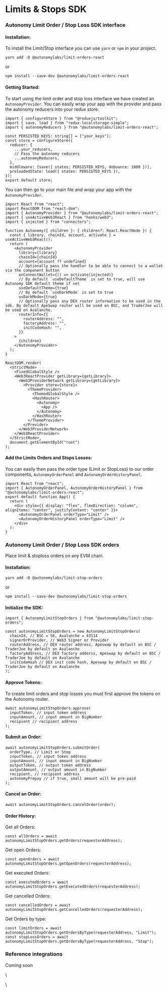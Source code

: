# Limits & Stops SDK

### Autonomy Limit Order / Stop Loss SDK interface

#### Installation:

To install the Limit/Stop interface you can use `yarn` or `npm` in your project.

&#x20;`yarn add -D @autonomylabs/limit-orders-react`

or

`npm install --save-dev @autonomylabs/limit-orders-react`

#### **Getting Started:**

To start using the limit order and stop loss interface we have created an `AutonomyProvider`. You can easily wrap your app with the provider and pass the autonomy reducers into your redux store.

```
import { configureStore } from "@reduxjs/toolkit";
import { save, load } from "redux-localstorage-simple";
import { autonomyReducers } from "@autonomylabs/limit-orders-react";

const PERSISTED_KEYS: string[] = ["your_keys"];
const store = configureStore({
  reducer: {
    ...your_reducers,
    // Pass the autonomy reducers
    ...autonomyReducers,
  },
  middleware: [save({ states: PERSISTED_KEYS, debounce: 1000 })],
  preloadedState: load({ states: PERSISTED_KEYS }),
});
export default store;
```

You can then go to your main file and wrap your app with the `AutonomyProvider`.

```
import React from "react";
import ReactDOM from "react-dom";
import { AutonomyProvider } from "@autonomylabs/limit-orders-react";
import { useActiveWeb3React } from "hooks/web3";
import { injected } from "connectors";

function Autonomy({ children }: { children?: React.ReactNode }) {
  const { library, chainId, account, activate } = useActiveWeb3React();
  return (
    <AutonomyProvider
      library={library}
      chainId={chainId}
      account={account ?? undefined}
      // Optionally pass the handler to be able to connect to a wallet via the component button
      onConnectWallet={() => activate(injected)}
      // By default `useDefaultTheme` is set to true, will use Autonomy SDK default theme if set
      useDefaultTheme={true}
      // By default `useDarkMode` is set to true
      usDarkMode={true}
      // Optionally pass any DEX router information to be used in the sdk. By default ApeSwap router will be used on BSC, and TraderJoe will be used on Avalanche.
      routerInfo={{
        routerAddress: "",
        factoryAddress: "",
        initCodeHash: "",
      }}
    >
      {children}
    </AutonomyProvider>
  );
}

ReactDOM.render(
  <StrictMode>
    <FixedGlobalStyle />
    <Web3ReactProvider getLibrary={getLibrary}>
      <Web3ProviderNetwork getLibrary={getLibrary}>
        <Provider store={store}>
          <ThemeProvider>
            <ThemedGlobalStyle />
            <HashRouter>
              <Autonomy>
                <App />
              </Autonomy>
            </HashRouter>
          </ThemeProvider>
        </Provider>
      </Web3ProviderNetwork>
    </Web3ReactProvider>
  </StrictMode>,
  document.getElementById("root")
);
```

#### Add the Limits Orders and Stops Losses:

You can easily then pass the order type (Limit or StopLoss) to our order components, `AutonomyOrderPanel` and `AutonomyOrderHistoryPanel`.

```
import React from "react";
import { AutonomyOrderPanel, AutonomyOrderHistoryPanel } from "@autonomylabs/limit-orders-react";
export default function App() {
  return (
    <div style={{ display: "flex", flexDirection: "column", alignItems: "center", justifyContent: "center" }}>
      <AutonomyOrderPanel orderType="Limit" />
      <AutonomyOrderHistoryPanel orderType="Limit" />
    </div>
  ):
}
```

### Autonomy Limit Order / Stop Loss SDK orders

Place limit & stoploss orders on any EVM chain.

#### Installation:

`yarn add -D @autonomylabs/limit-stop-orders`

or

`npm install --save-dev @autonomylabs/limit-stop-orders`

#### Initialize the SDK:

```
import { AutonomyLimitStopOrders } from "@autonomylabs/limit-stop-orders";

const autonomyLimitStopOrders = new AutonomyLimitStopOrders(
  chainId, // BSC = 56, Avalanche = 43114
  signerOrProvider, // Web3 Signer or Provider
  routerAddress, // DEX router address, Apeswap by default on BSC / TraderJoe by default on Avalanche
  factoryAddress, // DEX factory adderss, Apeswap by default on BSC / TraderJoe by default on Avalanche
  initCodeHash // DEX init code hash, Apeswap by default on BSC / TraderJoe by default on Avalanche
);
```

#### Approve Tokens:

To create limit orders and stop losses you must first approve the tokens on the Autonomy router.

```
await autonomyLimitStopOrders.approve(
  inputToken, // input token address
  inputAmount, // input amount in BigNumber
  recipient // recipient address
);
```

#### Submit an Order:

```
await autonomyLimitStopOrders.submitOrder(
  orderType, // Limit or Stop
  inputToken, // input token address
  inputAmount, // input amount in BigNumber
  outputToken, // output token address
  outputAmount, // output amount in BigNumber
  recipient, // recipient address
  autonomyPrepay // if true, small amount will be pre-paid
);
```

#### Cancel an Order:

```
await autonomyLimitStopOrders.cancelOrder(order);
```

#### Order History:

Get all Orders:

```
const allOrders = await autonomyLimitStopOrders.getOrders(requesterAddress);
```

Get open Orders:&#x20;

```
const openOrders = await autonomyLimitStopOrders.getOpenOrders(requesterAddress);
```

Get executed Orders:

```
const executedOrders = await autonomyLimitStopOrders.getExecutedOrders(requesterAddress);
```

Get cancelled Orders:

```
const cancelledOrders = await autonomyLimitStopOrders.getCancelledOrders(requesterAddress);
```

Get Orders by type:

```
const limitOrders = await autonomyLimitStopOrders.getOrdersByType(requesterAddress, "Limit");
const stopLossOrders = await autonomyLimitStopOrders.getOrdersByType(requesterAddress, "Stop");
```

### Reference integrations

Coming soon

\


\
